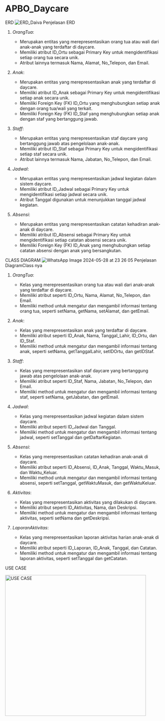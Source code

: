 # APBO_Daycare
ERD
![ERD_Daiva](https://github.com/daivabas/APBO_Daycare/assets/145968640/39648d7e-99ea-4bb1-802f-3ca2b49409bf)
Penjelasan ERD 
1. *OrangTua*:
   - Merupakan entitas yang merepresentasikan orang tua atau wali dari anak-anak yang terdaftar di daycare.
   - Memiliki atribut ID_Ortu sebagai Primary Key untuk mengidentifikasi setiap orang tua secara unik.
   - Atribut lainnya termasuk Nama, Alamat, No_Telepon, dan Email.

2. *Anak*:
   - Merupakan entitas yang merepresentasikan anak yang terdaftar di daycare.
   - Memiliki atribut ID_Anak sebagai Primary Key untuk mengidentifikasi setiap anak secara unik.
   - Memiliki Foreign Key (FK) ID_Ortu yang menghubungkan setiap anak dengan orang tua/wali yang terkait.
   - Memiliki Foreign Key (FK) ID_Staf yang menghubungkan setiap anak dengan staf yang bertanggung jawab.

3. *Staff*:
   - Merupakan entitas yang merepresentasikan staf daycare yang bertanggung jawab atas pengelolaan anak-anak.
   - Memiliki atribut ID_Staf sebagai Primary Key untuk mengidentifikasi setiap staf secara unik.
   - Atribut lainnya termasuk Nama, Jabatan, No_Telepon, dan Email.

4. *Jadwal*:
   - Merupakan entitas yang merepresentasikan jadwal kegiatan dalam sistem daycare.
   - Memiliki atribut ID_Jadwal sebagai Primary Key untuk mengidentifikasi setiap jadwal secara unik.
   - Atribut Tanggal digunakan untuk menunjukkan tanggal jadwal kegiatan.

5. *Absensi*:
   - Merupakan entitas yang merepresentasikan catatan kehadiran anak-anak di daycare.
   - Memiliki atribut ID_Absensi sebagai Primary Key untuk mengidentifikasi setiap catatan absensi secara unik.
   - Memiliki Foreign Key (FK) ID_Anak yang menghubungkan setiap catatan absensi dengan anak yang bersangkutan.


CLASS DIAGRAM
![WhatsApp Image 2024-05-28 at 23 26 05](https://github.com/daivabas/APBO_Daycare/assets/145968640/0ffa6a4a-4410-4ac5-9f66-4c5ed66dd3c9)
Penjelasan DiagramClass nya

1. *OrangTua*:
   - Kelas yang merepresentasikan orang tua atau wali dari anak-anak yang terdaftar di daycare.
   - Memiliki atribut seperti ID_Ortu, Nama, Alamat, No_Telepon, dan Email.
   - Memiliki method untuk mengatur dan mengambil informasi tentang orang tua, seperti setNama, getNama, setAlamat, dan getEmail.

2. *Anak*:
   - Kelas yang merepresentasikan anak yang terdaftar di daycare.
   - Memiliki atribut seperti ID_Anak, Nama, Tanggal_Lahir, ID_Ortu, dan ID_Staf.
   - Memiliki method untuk mengatur dan mengambil informasi tentang anak, seperti setNama, getTanggalLahir, setIDOrtu, dan getIDStaf.

3. *Staff*:
   - Kelas yang merepresentasikan staf daycare yang bertanggung jawab atas pengelolaan anak-anak.
   - Memiliki atribut seperti ID_Staf, Nama, Jabatan, No_Telepon, dan Email.
   - Memiliki method untuk mengatur dan mengambil informasi tentang staf, seperti setNama, getJabatan, dan getEmail.

4. *Jadwal*:
   - Kelas yang merepresentasikan jadwal kegiatan dalam sistem daycare.
   - Memiliki atribut seperti ID_Jadwal dan Tanggal.
   - Memiliki method untuk mengatur dan mengambil informasi tentang jadwal, seperti setTanggal dan getDaftarKegiatan.

5. *Absensi*:
   - Kelas yang merepresentasikan catatan kehadiran anak-anak di daycare.
   - Memiliki atribut seperti ID_Absensi, ID_Anak, Tanggal, Waktu_Masuk, dan Waktu_Keluar.
   - Memiliki method untuk mengatur dan mengambil informasi tentang absensi, seperti setTanggal, getWaktuMasuk, dan getWaktuKeluar.

6. *Aktivitas*:
   - Kelas yang merepresentasikan aktivitas yang dilakukan di daycare.
   - Memiliki atribut seperti ID_Aktivitas, Nama, dan Deskripsi.
   - Memiliki method untuk mengatur dan mengambil informasi tentang aktivitas, seperti setNama dan getDeskripsi.

7. *LaporanAktivitas*:
   - Kelas yang merepresentasikan laporan aktivitas harian anak-anak di daycare.
   - Memiliki atribut seperti ID_Laporan, ID_Anak, Tanggal, dan Catatan.
   - Memiliki method untuk mengatur dan mengambil informasi tentang laporan aktivitas, seperti setTanggal dan getCatatan.


USE CASE

<img width="454" alt="USE CASE" src="https://github.com/daivabas/APBO_Daycare/assets/145968640/f9b0f52b-4a90-43cf-ba2a-5dbca1e0a6ec">
